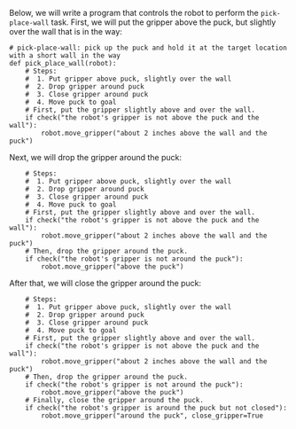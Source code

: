 

Below, we will write a program that controls the robot to perform the `pick-place-wall` task. First, we will put the gripper above the puck, but slightly over the wall that is in the way:

```
# pick-place-wall: pick up the puck and hold it at the target location with a short wall in the way
def pick_place_wall(robot):
    # Steps:
    #  1. Put gripper above puck, slightly over the wall
    #  2. Drop gripper around puck
    #  3. Close gripper around puck
    #  4. Move puck to goal
    # First, put the gripper slightly above and over the wall.
    if check("the robot's gripper is not above the puck and the wall"):
        robot.move_gripper("about 2 inches above the wall and the puck")
```

Next, we will drop the gripper around the puck:

```
    # Steps:
    #  1. Put gripper above puck, slightly over the wall
    #  2. Drop gripper around puck
    #  3. Close gripper around puck
    #  4. Move puck to goal
    # First, put the gripper slightly above and over the wall.
    if check("the robot's gripper is not above the puck and the wall"):
        robot.move_gripper("about 2 inches above the wall and the puck")
    # Then, drop the gripper around the puck.
    if check("the robot's gripper is not around the puck"):
        robot.move_gripper("above the puck")
```

After that, we will close the gripper around the puck:

```
    # Steps:
    #  1. Put gripper above puck, slightly over the wall
    #  2. Drop gripper around puck
    #  3. Close gripper around puck
    #  4. Move puck to goal
    # First, put the gripper slightly above and over the wall.
    if check("the robot's gripper is not above the puck and the wall"):
        robot.move_gripper("about 2 inches above the wall and the puck")
    # Then, drop the gripper around the puck.
    if check("the robot's gripper is not around the puck"):
        robot.move_gripper("above the puck")
    # Finally, close the gripper around the puck.
    if check("the robot's gripper is around the puck but not closed"):
        robot.move_gripper("around the puck", close_gripper=True